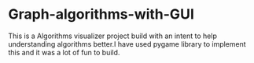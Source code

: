 # Graph-algorithms-with-GUI
This is a Algorithms visualizer project build with an intent to help understanding algorithms better.I have used pygame library to implement this and it was a lot of fun to build.

